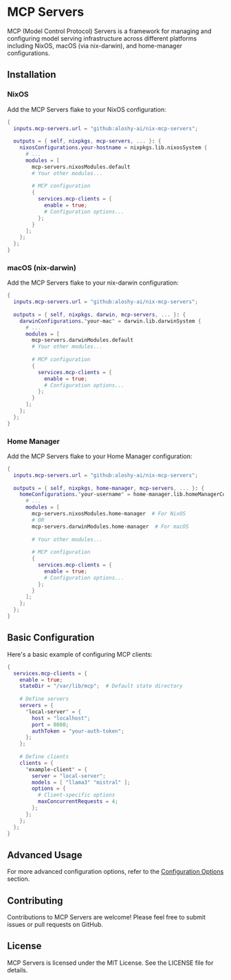 # MCP Servers

MCP (Model Control Protocol) Servers is a framework for managing and configuring model serving infrastructure across different platforms including NixOS, macOS (via nix-darwin), and home-manager configurations.

## Installation

### NixOS

Add the MCP Servers flake to your NixOS configuration:

```nix
{
  inputs.mcp-servers.url = "github:aloshy-ai/nix-mcp-servers";
  
  outputs = { self, nixpkgs, mcp-servers, ... }: {
    nixosConfigurations.your-hostname = nixpkgs.lib.nixosSystem {
      # ...
      modules = [
        mcp-servers.nixosModules.default
        # Your other modules...
        
        # MCP configuration
        {
          services.mcp-clients = {
            enable = true;
            # Configuration options...
          };
        }
      ];
    };
  };
}
```

### macOS (nix-darwin)

Add the MCP Servers flake to your nix-darwin configuration:

```nix
{
  inputs.mcp-servers.url = "github:aloshy-ai/nix-mcp-servers";
  
  outputs = { self, nixpkgs, darwin, mcp-servers, ... }: {
    darwinConfigurations."your-mac" = darwin.lib.darwinSystem {
      # ...
      modules = [
        mcp-servers.darwinModules.default
        # Your other modules...
        
        # MCP configuration
        {
          services.mcp-clients = {
            enable = true;
            # Configuration options...
          };
        }
      ];
    };
  };
}
```

### Home Manager

Add the MCP Servers flake to your Home Manager configuration:

```nix
{
  inputs.mcp-servers.url = "github:aloshy-ai/nix-mcp-servers";
  
  outputs = { self, nixpkgs, home-manager, mcp-servers, ... }: {
    homeConfigurations."your-username" = home-manager.lib.homeManagerConfiguration {
      # ...
      modules = [
        mcp-servers.nixosModules.home-manager  # For NixOS
        # OR
        mcp-servers.darwinModules.home-manager  # For macOS
        
        # Your other modules...
        
        # MCP configuration
        {
          services.mcp-clients = {
            enable = true;
            # Configuration options...
          };
        }
      ];
    };
  };
}
```

## Basic Configuration

Here's a basic example of configuring MCP clients:

```nix
{
  services.mcp-clients = {
    enable = true;
    stateDir = "/var/lib/mcp";  # Default state directory
    
    # Define servers
    servers = {
      "local-server" = {
        host = "localhost";
        port = 8080;
        authToken = "your-auth-token";
      };
    };
    
    # Define clients
    clients = {
      "example-client" = {
        server = "local-server";
        models = [ "llama3" "mistral" ];
        options = {
          # Client-specific options
          maxConcurrentRequests = 4;
        };
      };
    };
  };
}
```

## Advanced Usage

For more advanced configuration options, refer to the [Configuration Options](#options) section.

## Contributing

Contributions to MCP Servers are welcome! Please feel free to submit issues or pull requests on GitHub.

## License

MCP Servers is licensed under the MIT License. See the LICENSE file for details. 